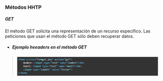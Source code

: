 ### Métodos HHTP

##### GET

El método GET  solicita una representación de un recurso específico. Las peticiones que usan el método GET sólo deben recuperar datos.

- ##### Ejemplo heeaders en el método GET 

> <img src="img/get.png">